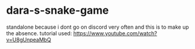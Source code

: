 # dara-s-snake-game
standalone because i dont go on discord very often and this is to make up the absence. tutorial used: https://www.youtube.com/watch?v=U8gUnpeaMbQ
